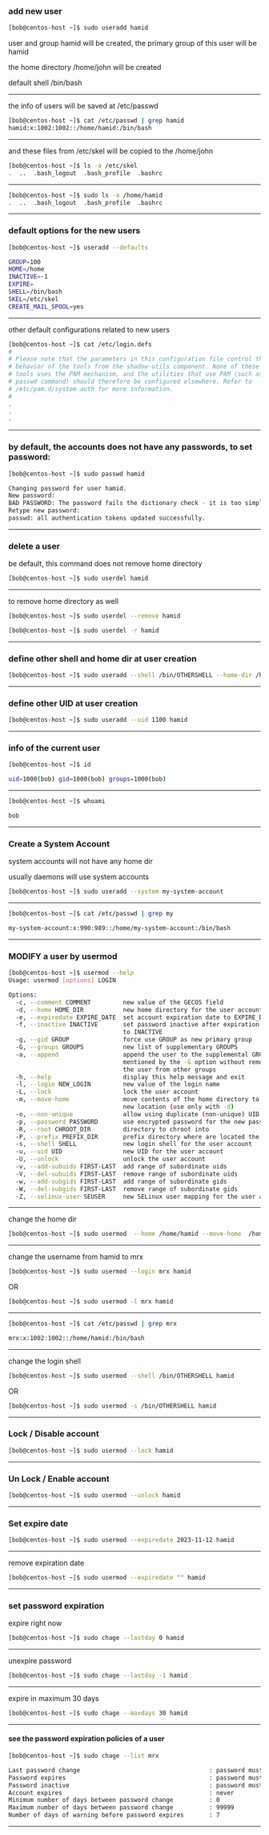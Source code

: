

### add new user

```bash
[bob@centos-host ~]$ sudo useradd hamid
```

user and group hamid will be created, the primary group of this user will be hamid

the home directory /home/john will be created

 default shell /bin/bash
 
 

________________________________________________________________________________________________


the info of users will be saved at /etc/passwd

```bash
[bob@centos-host ~]$ cat /etc/passwd | grep hamid
hamid:x:1002:1002::/home/hamid:/bin/bash
```

________________________________________________________________________________________________


and these files from /etc/skel will be copied to the /home/john

```bash
[bob@centos-host ~]$ ls -a /etc/skel
.  ..  .bash_logout  .bash_profile  .bashrc
```

________________________________________________________________________________________________




```bash
[bob@centos-host ~]$ sudo ls -a /home/hamid
.  ..  .bash_logout  .bash_profile  .bashrc
```

________________________________________________________________________________________________


### default options for the new users

```bash
[bob@centos-host ~]$ useradd --defaults

GROUP=100
HOME=/home
INACTIVE=-1
EXPIRE=
SHELL=/bin/bash
SKEL=/etc/skel
CREATE_MAIL_SPOOL=yes
```

________________________________________________________________________________________________


other default configurations related to new users


```bash
[bob@centos-host ~]$ cat /etc/login.defs 
#
# Please note that the parameters in this configuration file control the
# behavior of the tools from the shadow-utils component. None of these
# tools uses the PAM mechanism, and the utilities that use PAM (such as the
# passwd command) should therefore be configured elsewhere. Refer to
# /etc/pam.d/system-auth for more information.
#
.
.
.
```

________________________________________________________________________________________________


### by default, the accounts does not have any passwords, to set password:

```bash
[bob@centos-host ~]$ sudo passwd hamid

Changing password for user hamid.
New password: 
BAD PASSWORD: The password fails the dictionary check - it is too simplistic/systematic
Retype new password: 
passwd: all authentication tokens updated successfully.
```

________________________________________________________________________________________________


### delete a user

be default, this command does not remove home directory

```bash
[bob@centos-host ~]$ sudo userdel hamid
```

________________________________________________________________________________________________


to remove home directory as well

```bash
[bob@centos-host ~]$ sudo userdel --remove hamid
```

```bash
[bob@centos-host ~]$ sudo userdel -r hamid
```

________________________________________________________________________________________________


### define other shell and home dir at user creation

```bash
[bob@centos-host ~]$ sudo useradd --shell /bin/OTHERSHELL --home-dir /home/OTHERDIR hamid
```

________________________________________________________________________________________________


### define other UID at user creation

```bash
[bob@centos-host ~]$ sudo useradd --uid 1100 hamid
```

________________________________________________________________________________________________


### info of the current user

```bash
[bob@centos-host ~]$ id

uid=1000(bob) gid=1000(bob) groups=1000(bob)
```

________________________________________________________________________________________________




```bash
[bob@centos-host ~]$ whoami

bob
```

________________________________________________________________________________________________


### Create a System Account


system accounts will not have any home dir

usually daemons will use system accounts
 

```bash
[bob@centos-host ~]$ sudo useradd --system my-system-account
```

________________________________________________________________________________________________




```bash
[bob@centos-host ~]$ cat /etc/passwd | grep my

my-system-account:x:990:989::/home/my-system-account:/bin/bash
```

________________________________________________________________________________________________


### MODIFY a user by usermod

```bash
[bob@centos-host ~]$ usermod --help
Usage: usermod [options] LOGIN

Options:
  -c, --comment COMMENT         new value of the GECOS field
  -d, --home HOME_DIR           new home directory for the user account
  -e, --expiredate EXPIRE_DATE  set account expiration date to EXPIRE_DATE
  -f, --inactive INACTIVE       set password inactive after expiration
                                to INACTIVE
  -g, --gid GROUP               force use GROUP as new primary group
  -G, --groups GROUPS           new list of supplementary GROUPS
  -a, --append                  append the user to the supplemental GROUPS
                                mentioned by the -G option without removing
                                the user from other groups
  -h, --help                    display this help message and exit
  -l, --login NEW_LOGIN         new value of the login name
  -L, --lock                    lock the user account
  -m, --move-home               move contents of the home directory to the
                                new location (use only with -d)
  -o, --non-unique              allow using duplicate (non-unique) UID
  -p, --password PASSWORD       use encrypted password for the new password
  -R, --root CHROOT_DIR         directory to chroot into
  -P, --prefix PREFIX_DIR       prefix directory where are located the /etc/* files
  -s, --shell SHELL             new login shell for the user account
  -u, --uid UID                 new UID for the user account
  -U, --unlock                  unlock the user account
  -v, --add-subuids FIRST-LAST  add range of subordinate uids
  -V, --del-subuids FIRST-LAST  remove range of subordinate uids
  -w, --add-subgids FIRST-LAST  add range of subordinate gids
  -W, --del-subgids FIRST-LAST  remove range of subordinate gids
  -Z, --selinux-user SEUSER     new SELinux user mapping for the user account
```

________________________________________________________________________________________________


change the home dir

```bash
[bob@centos-host ~]$ sudo usermod  --home /home/hamid --move-home  /home/OTHERDIR hamid
```

________________________________________________________________________________________________


change the username from hamid to mrx

```bash
[bob@centos-host ~]$ sudo usermod --login mrx hamid
```

OR



```bash
[bob@centos-host ~]$ sudo usermod -l mrx hamid

```

________________________________________________________________________________________________




```bash
[bob@centos-host ~]$ cat /etc/passwd | grep mrx

mrx:x:1002:1002::/home/hamid:/bin/bash
```

________________________________________________________________________________________________


change the login shell

```bash
[bob@centos-host ~]$ sudo usermod --shell /bin/OTHERSHELL hamid
```

OR



```bash
[bob@centos-host ~]$ sudo usermod -s /bin/OTHERSHELL hamid
```

________________________________________________________________________________________________


### Lock / Disable account

```bash
[bob@centos-host ~]$ sudo usermod --lock hamid
```

________________________________________________________________________________________________



### Un Lock / Enable account

```bash
[bob@centos-host ~]$ sudo usermod --unlock hamid
```

________________________________________________________________________________________________



### Set expire date

```bash
[bob@centos-host ~]$ sudo usermod --expiredate 2023-11-12 hamid
```

________________________________________________________________________________________________


remove expiration date


```bash
[bob@centos-host ~]$ sudo usermod --expiredate "" hamid
```

________________________________________________________________________________________________



### set password expiration


expire right now

```bash
[bob@centos-host ~]$ sudo chage --lastday 0 hamid
```

________________________________________________________________________________________________



unexpire password

```bash
[bob@centos-host ~]$ sudo chage --lastday -1 hamid
```

________________________________________________________________________________________________



expire in maximum 30 days

```bash
[bob@centos-host ~]$ sudo chage --maxdays 30 hamid
```

________________________________________________________________________________________________



#### see the password expiration policies of a user

```bash
[bob@centos-host ~]$ sudo chage --list mrx

Last password change                                    : password must be changed
Password expires                                        : password must be changed
Password inactive                                       : password must be changed
Account expires                                         : never
Minimum number of days between password change          : 0
Maximum number of days between password change          : 99999
Number of days of warning before password expires       : 7
```

________________________________________________________________________________________________

